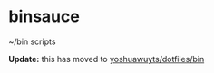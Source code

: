 # binsauce
~/bin scripts

__Update:__ this has moved to [yoshuawuyts/dotfiles/bin](https://github.com/yoshuawuyts/dotfiles/bin)
